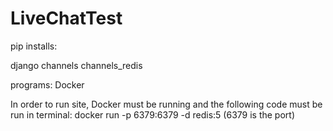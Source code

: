 # LiveChatTest
pip installs:

django 
channels 
channels_redis


programs:
Docker 

In order to run site, Docker must be running and the following code must be run in terminal:
docker run -p 6379:6379 -d redis:5
(6379 is the port)

